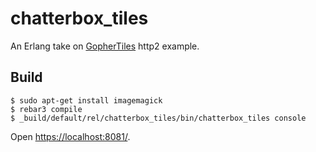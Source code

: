 chatterbox_tiles
=====

An Erlang take on [GopherTiles](https://http2.golang.org/gophertiles) http2 example.

Build
-----

```
$ sudo apt-get install imagemagick
$ rebar3 compile
$ _build/default/rel/chatterbox_tiles/bin/chatterbox_tiles console
```

Open [https://localhost:8081/](https://localhost:8081/).
